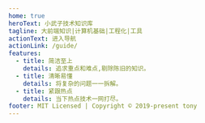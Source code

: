 ```yaml
---
home: true
heroText: 小武子技术知识库
tagline: 大前端知识|计算机基础|工程化|工具
actionText: 进入导航
actionLink: /guide/
features:
  - title: 简洁至上
    details: 追求重点和难点,剔除陈旧的知识。
  - title: 清晰易懂
    details: 将复杂的问题一一拆解。
  - title: 紧跟热点
    details: 当下热点技术一网打尽。
footer: MIT Licensed | Copyright © 2019-present tony
---
```

